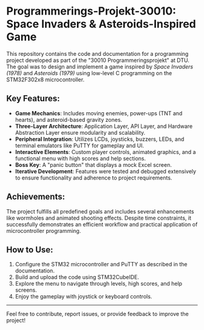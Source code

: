 # Programmerings-Projekt-30010: Space Invaders & Asteroids-Inspired Game

This repository contains the code and documentation for a programming project developed as part of the "30010 Programmeringsprojekt" at DTU. The goal was to design and implement a game inspired by *Space Invaders (1978)* and *Asteroids (1979)* using low-level C programming on the STM32F302x8 microcontroller.

## Key Features:
- **Game Mechanics**: Includes moving enemies, power-ups (TNT and hearts), and asteroid-based gravity zones.
- **Three-Layer Architecture**: Application Layer, API Layer, and Hardware Abstraction Layer ensure modularity and scalability.
- **Peripheral Integration**: Utilizes LCDs, joysticks, buzzers, LEDs, and terminal emulators like PuTTY for gameplay and UI.
- **Interactive Elements**: Custom player controls, animated graphics, and a functional menu with high scores and help sections.
- **Boss Key**: A "panic button" that displays a mock Excel screen.
- **Iterative Development**: Features were tested and debugged extensively to ensure functionality and adherence to project requirements.

## Achievements:
The project fulfills all predefined goals and includes several enhancements like wormholes and animated shooting effects. Despite time constraints, it successfully demonstrates an efficient workflow and practical application of microcontroller programming.

## How to Use:
1. Configure the STM32 microcontroller and PuTTY as described in the documentation.
2. Build and upload the code using STM32CubeIDE.
3. Explore the menu to navigate through levels, high scores, and help screens.
4. Enjoy the gameplay with joystick or keyboard controls.

---

Feel free to contribute, report issues, or provide feedback to improve the project!
